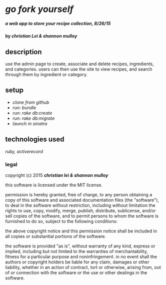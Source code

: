 # _go fork yourself_

##### _a web app to store your recipe collection, 8/26/15_

#### by _**christian Lei & shannon mulloy**_

## description

use the admin page to create, associate and delete recipes, ingredients, and categories. users can then use the site to view recipes, and search through them by ingredient or category.

## setup

* _clone from github_
* _run: bundle_
* _run: rake db:create_
* _run: rake db:migrate_
* _launch in sinatra_

## technologies used

_ruby, activerecord_

### legal

copyright (c) 2015 **_christian lei & shannon mulloy_**

this software is licensed under the MIT license.

permission is hereby granted, free of charge, to any person obtaining a copy
of this software and associated documentation files (the "software"), to deal
in the software without restriction, including without limitation the rights
to use, copy, modify, merge, publish, distribute, sublicense, and/or sell
copies of the software, and to permit persons to whom the software is
furnished to do so, subject to the following conditions:

the above copyright notice and this permission notice shall be included in
all copies or substantial portions of the software.

the software is provided "as is", without warranty of any kind, express or implied, including but not limited to the warranties of merchantability, fitness for a particular purpose and noninfringement. in no event shall the authors or copyright holders be liable for any claim, damages or other liability, whether in an action of contract, tort or otherwise, arising from, out of or connection with the software or the use or other dealings in the software.
